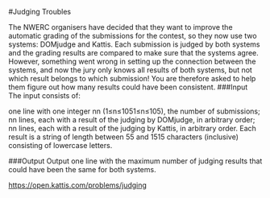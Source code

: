 #Judging Troubles

The NWERC organisers have decided that they want to improve the automatic grading of the submissions for the contest, so they now use two systems: DOMjudge and Kattis. Each submission is judged by both systems and the grading results are compared to make sure that the systems agree. However, something went wrong in setting up the connection between the systems, and now the jury only knows all results of both systems, but not which result belongs to which submission! You are therefore asked to help them figure out how many results could have been consistent.
###Input
The input consists of:

one line with one integer nn (1≤n≤1051≤n≤105), the number of submissions;
nn lines, each with a result of the judging by DOMjudge, in arbitrary order;
nn lines, each with a result of the judging by Kattis, in arbitrary order.
Each result is a string of length between 55 and 1515 characters (inclusive) consisting of lowercase letters.

###Output
Output one line with the maximum number of judging results that could have been the same for both systems.

https://open.kattis.com/problems/judging